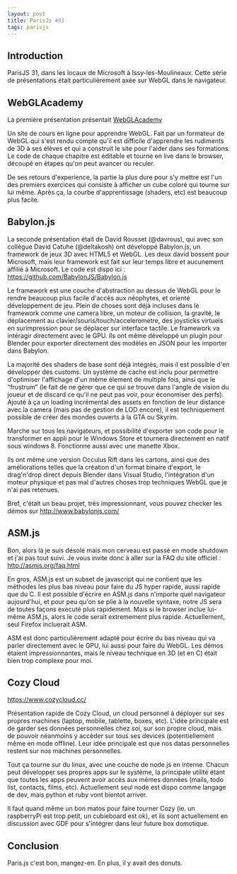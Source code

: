 ```yaml
---
layout: post
title: ParisJs #31
tags: parisjs
---
```


## Introduction

ParisJS 31, dans les locaux de Microsoft à Issy-les-Moulineaux. Cette série de
présentations était particulièrement axée sur WebGL dans le navigateur.

## WebGLAcademy

La première présentation présentait
[WebGLAcademy][1]

Un site de cours en ligne pour apprendre WebGL. Fait par un formateur de WebGL
qui s'est rendu compte qu'il est difficile d'apprendre les rudiments de 3D
à ses élèves et qui a construit le site pour l'aider dans ses formations. Le
code de chaque chapitre est éditable et tourne en live dans le browser, découpé
en étapes qu'on peut avancer ou reculer.

De ses retours d'experience, la partie la plus dure pour s'y mettre est l'un
des premiers exercices qui consiste à afficher un cube coloré qui tourne sur
lui même. Après ça, la courbe d'apprentissage (shaders, etc) est beaucoup plus
facile.

## Babylon.js

La seconde présentation était de David Rousset (@davrous), qui avec son
collègue David Catuhe (@deltakosh) ont développé Babylon.js, un framework de
jeux 3D avec HTML5 et WebGL. Les deux david bossent pour Microsoft, mais leur
framework est fait sur leur temps libre et aucunement affilié à Microsoft. Le
code est dispo ici : https://github.com/BabylonJS/Babylon.js

Le framework est une couche d'abstraction au dessus de WebGL pour le rendre
beaucoup plus facile d'accès aux néophytes, et orienté développement de jeu.
Plein de choses sont déjà incluses dans le framework comme une camera libre, un
moteur de collision, la gravité, le déplacement au
clavier/souris/touch/accelerometre, des joysticks virtuels en surimpression
pour se déplacer sur interface tactile. Le framework va intéragir directement
avec le GPU. Ils ont même développé un plugin pour Blender pour exporter
directement des modèles en JSON pour les importer dans Babylon.

La majorité des shaders de base sont déjà intégrés, mais il est possible d'en
développer des customs. Un système de cache est inclu pour permettre
d'optimiser l'affichage d'un même élement de multiple fois, ainsi que le
“frustrum” (le fait de ne gérer que ce qui se trouve dans l'angle de vision du
joueur et de discard ce qu'il ne peut pas voir, pour économiser des perfs).
Ajouté à ça un loading incrémental des assets en fonction de leur distance avec
la camera (mais pas de gestion de LOD encore), il est techniquement possible de
créer des mondes ouverts à la GTA ou Skyrim.

Marche sur tous les navigateurs, et possibilité d'exporter son code pour le
transformer en appli pour le Windows Store et tournera directement en natif
sous windows 8. Fonctionne aussi avec une manette Xbox.

Ils ont même une version Occulus Rift dans les cartons, ainsi que des
améliorations telles que la création d'un format binaire d'export, le
drag'n'drop direct depuis Blender dans Visual Studio, l'intégration d'un moteur
physique et pas mal d'autres choses trop techniques WebGL que je n'ai pas
retenues.

Bref, c'était un beau projet, très impressionnant, vous pouvez checker les
démos sur http://www.babylonjs.com/

## ASM.js

Bon, alors là je suis désolé mais mon cerveau est passé en mode shutdown et
j'ai pas tout suivi. Je vous invite donc à aller sur la FAQ du site officiel
: http://asmjs.org/faq.html

En gros, ASM.js est un subset de javascript qui ne contient que les méthodes
les plus bas niveau pour faire du JS hyper rapide, aussi rapide que du C. Il
est possible d'écrire en ASM.js dans n'importe quel navigateur aujourd'hui, et
pour peu qu'on se plie à la nouvelle syntaxe, notre JS sera de toutes façons
executé plus rapidement. Mais si le browser inclue lui-même ASM.js, alors le
code serait extremement plus rapide. Actuellement, seul Firefox incluerait ASM.

ASM est donc particulièrement adapté pour écrire du bas niveau qui va parler
directement avec le GPU, lui aussi pour faire du WebGL. Les démos étaient
impressionnantes, mais le niveau technique en 3D (et en C) était bien trop
complexe pour moi.

## Cozy Cloud

https://www.cozycloud.cc/

Présentation rapide de Cozy Cloud, un cloud personnel à déployer sur ses
propres machines (laptop, mobile, tablette, boxes, etc). L'idée principale est
de garder ses données personnelles chez soi, sur son propre cloud, mais de
pouvoir néanmoins y accèder sur tous ses devices (potentiellement même en mode
offline). Leur idée principale est que nos datas personnelles restent sur nos
machines personnelles.

Tout ça tourne sur du linux, avec une couche de node.js en interne. Chacun peut
développer ses propres apps sur le système, la principale utilité étant que
toutes les apps peuvent avoir accès aux mêmes données (mails, todo list,
contacts, films, etc). Actuellement seul node est dispo comme langage de dev,
mais python et ruby vont bientot arriver.

Il faut quand même un bon matos pour faire tourner Cozy (ie. un raspberryPi est
trop petit, un cubieboard est ok), et ils sont actuellement en discussion avec
GDF pour s'intégrer dans leur future box domotique.

## Conclusion

Paris.js c'est bon, mangez-en. En plus, il y avait des donuts.


[1]: http://www.webglacademy.com/
